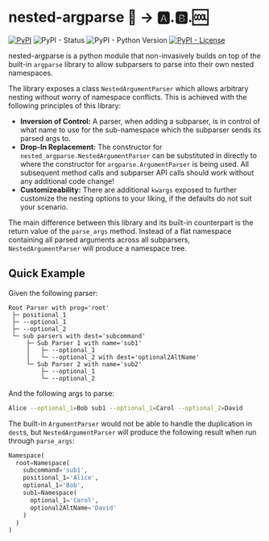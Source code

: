# nested-argparse 💬 → 🅰.🅱.🆒

[![PyPI](https://img.shields.io/pypi/v/nested-argparse?color=brightgreen&label=pypi%20package)](https://pypi.org/project/nested-argparse/)
![PyPI - Status](https://img.shields.io/pypi/status/nested-argparse)
![PyPI - Python Version](https://img.shields.io/pypi/pyversions/nested-argparse)
[![PyPI - License](https://img.shields.io/pypi/l/nested-argparse)](https://github.com/stephen-zhao/nested_argparse/blob/main/LICENSE)

nested-argparse is a python module that non-invasively builds on top of the built-in `argparse` library to allow subparsers to parse into their own nested namespaces.

The library exposes a class `NestedArgumentParser` which allows arbitrary nesting without worry of namespace conflicts. This is achieved with the following principles of this library:

- **Inversion of Control:** A parser, when adding a subparser, is in control of what name to use for the sub-namespace which the subparser sends its parsed args to.
- **Drop-In Replacement:** The constructor for `nested_argparse.NestedArgumentParser` can be substituted in directly to where the constructor for `argparse.ArgumentParser` is being used. All subsequent method calls and subparser API calls should work without any additional code change!
- **Customizeability:** There are additional `kwargs` exposed to further customize the nesting options to your liking, if the defaults do not suit your scenario.

The main difference between this library and its built-in counterpart is the return value of the `parse_args` method. Instead of a flat namespace containing all parsed arguments across all subparsers, `NestedArgumentParser` will produce a namespace tree.

## Quick Example

Given the following parser:

```
Root Parser with prog='root'
 ├─ positional_1
 ├─ --optional_1
 ├─ --optional_2
 └─ sub parsers with dest='subcommand'
     ├─ Sub Parser 1 with name='sub1'
     │   ├─ --optional_1
     │   └─ --optional_2 with dest='optional2AltName'
     └─ Sub Parser 2 with name='sub2'
         ├─ --optional_1
         └─ --optional_2
```

And the following args to parse:

```sh
Alice --optional_1=Bob sub1 --optional_1=Carol --optional_2=David
```

The built-in `ArgumentParser` would not be able to handle the duplication in `dest`s, but `NestedArgumentParser` will produce the following result when run through `parse_args`:

```py
Namespace(
  root=Namespace(
    subcommand='sub1',
    positional_1='Alice',
    optional_1='Bob',
    sub1=Namespace(
      optional_1='Carol',
      optional2AltName='David'
    )
  )
)
```